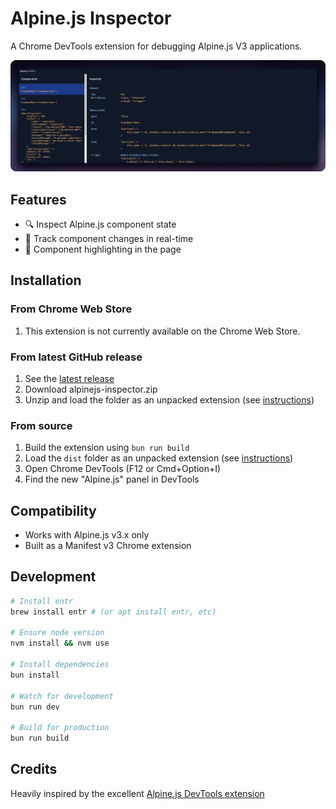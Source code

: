 # Alpine.js Inspector

A Chrome DevTools extension for debugging Alpine.js V3 applications.

![Screenshot](./assets/screenshot.png)

## Features

- 🔍 Inspect Alpine.js component state
- 🎯 Track component changes in real-time
- 🎨 Component highlighting in the page

## Installation

### From Chrome Web Store

1. This extension is not currently available on the Chrome Web Store.

### From latest GitHub release

1. See the [latest release](https://github.com/jtolj/alpinejs-inspector/releases/latest)
2. Download alpinejs-inspector.zip
3. Unzip and load the folder as an unpacked extension (see [instructions](https://developer.chrome.com/docs/extensions/get_started#unpacked))

### From source

1. Build the extension using `bun run build`
2. Load the `dist` folder as an unpacked extension (see [instructions](https://developer.chrome.com/docs/extensions/get-started/tutorial/hello-world#load-unpacked))
3. Open Chrome DevTools (F12 or Cmd+Option+I)
4. Find the new "Alpine.js" panel in DevTools

## Compatibility

- Works with Alpine.js v3.x only
- Built as a Manifest v3 Chrome extension

## Development

```bash
# Install entr
brew install entr # (or apt install entr, etc)

# Ensure node version
nvm install && nvm use

# Install dependencies
bun install

# Watch for development
bun run dev

# Build for production
bun run build
```

## Credits

Heavily inspired by the excellent [Alpine.js DevTools extension](https://github.com/alpine-collective/alpinejs-devtools)
